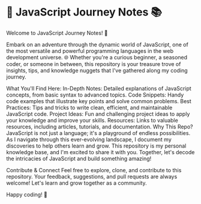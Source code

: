 # 📝 JavaScript Journey Notes 📚
Welcome to JavaScript Journey Notes! 🚀

Embark on an adventure through the dynamic world of JavaScript, one of the most versatile and powerful programming languages in the web development universe. 🌐 Whether you're a curious beginner, a seasoned coder, or someone in between, this repository is your treasure trove of insights, tips, and knowledge nuggets that I've gathered along my coding journey.

What You'll Find Here:
In-Depth Notes: Detailed explanations of JavaScript concepts, from basic syntax to advanced topics.
Code Snippets: Handy code examples that illustrate key points and solve common problems.
Best Practices: Tips and tricks to write clean, efficient, and maintainable JavaScript code.
Project Ideas: Fun and challenging project ideas to apply your knowledge and improve your skills.
Resources: Links to valuable resources, including articles, tutorials, and documentation.
Why This Repo?
JavaScript is not just a language; it's a playground of endless possibilities. As I navigate through this ever-evolving landscape, I document my discoveries to help others learn and grow. This repository is my personal knowledge base, and I'm excited to share it with you. Together, let's decode the intricacies of JavaScript and build something amazing!

Contribute & Connect
Feel free to explore, clone, and contribute to this repository. Your feedback, suggestions, and pull requests are always welcome! Let's learn and grow together as a community.

Happy coding! 🎉